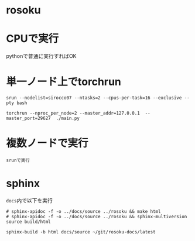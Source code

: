 # rosoku


# CPUで実行
pythonで普通に実行すればOK

# 単一ノード上でtorchrun
```
srun --nodelist=sirocco07 --ntasks=2 --cpus-per-task=16 --exclusive --pty bash

torchrun --nproc_per_node=2 --master_addr=127.0.0.1  --master_port=29627  ./main.py
```

# 複数ノードで実行
```
srunで実行
```

# sphinx
`docs`内で以下を実行

```
# sphinx-apidoc -f -o ../docs/source ../rosoku && make html
# sphinx-apidoc -f -o ../docs/source ../rosoku && sphinx-multiversion source build/html

sphinx-build -b html docs/source ~/git/rosoku-docs/latest
```